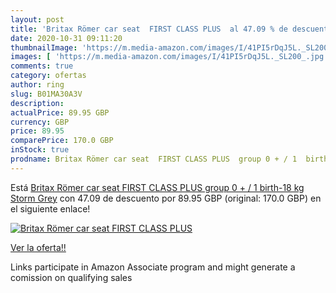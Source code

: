 ```yaml
---
layout: post
title: 'Britax Römer car seat  FIRST CLASS PLUS  al 47.09 % de descuento'
date: 2020-10-31 09:11:20
thumbnailImage: 'https://m.media-amazon.com/images/I/41PI5rDqJ5L._SL200_.jpg'
images: [ 'https://m.media-amazon.com/images/I/41PI5rDqJ5L._SL200_.jpg' ]
comments: true
category: ofertas
author: ring
slug: B01MA30A3V
description:
actualPrice: 89.95 GBP
currency: GBP
price: 89.95
comparePrice: 170.0 GBP
inStock: true
prodname: Britax Römer car seat  FIRST CLASS PLUS  group 0 + / 1  birth-18 kg   Storm Grey
---
```


Está [Britax Römer car seat  FIRST CLASS PLUS  group 0 + / 1  birth-18 kg   Storm Grey](https://www.amazon.co.uk/dp/B01MA30A3V/?tag=tolees0a-21) con 47.09 de descuento por 89.95 GBP (original: 170.0 GBP) en el siguiente enlace!

[![Britax Römer car seat  FIRST CLASS PLUS ](https://m.media-amazon.com/images/I/41PI5rDqJ5L._SL200_.jpg)](https://www.amazon.co.uk/dp/B01MA30A3V/?tag=tolees0a-21)

[Ver la oferta!!](https://www.amazon.co.uk/dp/B01MA30A3V/?tag=tolees0a-21)

Links participate in Amazon Associate program and might generate a comission on qualifying sales


